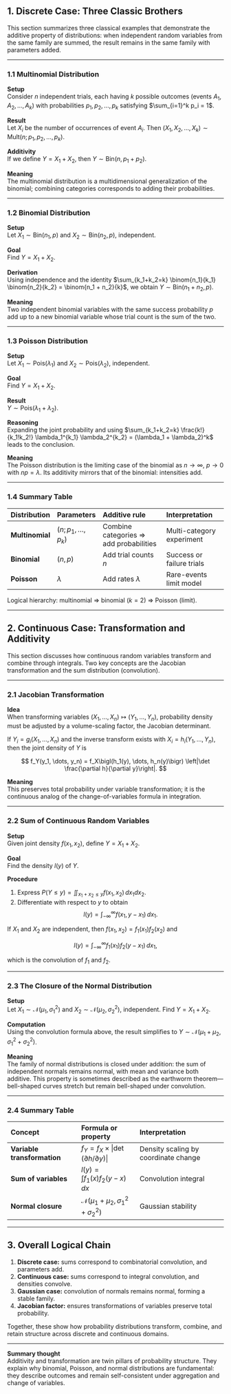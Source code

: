 ## 1. Discrete Case: Three Classic Brothers

This section summarizes three classical examples that demonstrate the additive property of distributions: when independent random variables from the same family are summed, the result remains in the same family with parameters added.

---

### 1.1 Multinomial Distribution

**Setup**  
Consider $n$ independent trials, each having $k$ possible outcomes (events $A_1, A_2, \dots, A_k$) with probabilities $p_1, p_2, \dots, p_k$ satisfying $\sum_{i=1}^k p_i = 1$.

**Result**  
Let $X_i$ be the number of occurrences of event $A_i$. Then $(X_1, X_2, \dots, X_k) \sim \mathrm{Mult}(n; p_1, p_2, \dots, p_k)$.

**Additivity**  
If we define $Y = X_1 + X_2$, then $Y \sim \mathrm{Bin}(n, p_1 + p_2)$.

**Meaning**  
The multinomial distribution is a multidimensional generalization of the binomial; combining categories corresponds to adding their probabilities.

---

### 1.2 Binomial Distribution

**Setup**  
Let $X_1 \sim \mathrm{Bin}(n_1, p)$ and $X_2 \sim \mathrm{Bin}(n_2, p)$, independent.

**Goal**  
Find $Y = X_1 + X_2$.

**Derivation**  
Using independence and the identity $\sum_{k_1+k_2=k} \binom{n_1}{k_1} \binom{n_2}{k_2} = \binom{n_1 + n_2}{k}$, we obtain $Y \sim \mathrm{Bin}(n_1 + n_2, p)$.

**Meaning**  
Two independent binomial variables with the same success probability $p$ add up to a new binomial variable whose trial count is the sum of the two.

---

### 1.3 Poisson Distribution

**Setup**  
Let $X_1 \sim \mathrm{Pois}(\lambda_1)$ and $X_2 \sim \mathrm{Pois}(\lambda_2)$, independent.

**Goal**  
Find $Y = X_1 + X_2$.

**Result**  
$Y \sim \mathrm{Pois}(\lambda_1 + \lambda_2)$.

**Reasoning**  
Expanding the joint probability and using $\sum_{k_1+k_2=k} \frac{k!}{k_1!k_2!} \lambda_1^{k_1} \lambda_2^{k_2} = (\lambda_1 + \lambda_2)^k$ leads to the conclusion.

**Meaning**  
The Poisson distribution is the limiting case of the binomial as $n \to \infty$, $p \to 0$ with $np = \lambda$. Its additivity mirrors that of the binomial: intensities add.

---

### 1.4 Summary Table

| Distribution | Parameters | Additive rule | Interpretation |
|:-------------|:-----------|:--------------|:---------------|
| **Multinomial** | $(n; p_1, \dots, p_k)$ | Combine categories $\Rightarrow$ add probabilities | Multi-category experiment |
| **Binomial** | $(n, p)$ | Add trial counts $n$ | Success or failure trials |
| **Poisson** | $\lambda$ | Add rates $\lambda$ | Rare-events limit model |

Logical hierarchy: multinomial $\Rightarrow$ binomial ($k=2$) $\Rightarrow$ Poisson (limit).

---

## 2. Continuous Case: Transformation and Additivity

This section discusses how continuous random variables transform and combine through integrals. Two key concepts are the Jacobian transformation and the sum distribution (convolution).

---

### 2.1 Jacobian Transformation

**Idea**  
When transforming variables $(X_1, \dots, X_n) \mapsto (Y_1, \dots, Y_n)$, probability density must be adjusted by a volume-scaling factor, the Jacobian determinant.

If $Y_i = g_i(X_1, \dots, X_n)$ and the inverse transform exists with $X_i = h_i(Y_1, \dots, Y_n)$, then the joint density of $Y$ is

$$
f_Y(y_1, \dots, y_n) = f_X\bigl(h_1(y), \dots, h_n(y)\bigr) \left|\det \frac{\partial h}{\partial y}\right|.
$$

**Meaning**  
This preserves total probability under variable transformation; it is the continuous analog of the change-of-variables formula in integration.

---

### 2.2 Sum of Continuous Random Variables

**Setup**  
Given joint density $f(x_1, x_2)$, define $Y = X_1 + X_2$.

**Goal**  
Find the density $l(y)$ of $Y$.

**Procedure**
1. Express $P(Y \le y) = \iint_{x_1+x_2 \le y} f(x_1, x_2)\,dx_1 dx_2$.
2. Differentiate with respect to $y$ to obtain
$$
l(y) = \int_{-\infty}^{\infty} f(x_1, y - x_1)\,dx_1.
$$

If $X_1$ and $X_2$ are independent, then $f(x_1, x_2) = f_1(x_1) f_2(x_2)$ and

$$
l(y) = \int_{-\infty}^{\infty} f_1(x_1) f_2(y - x_1)\,dx_1,
$$

which is the convolution of $f_1$ and $f_2$.

---

### 2.3 The Closure of the Normal Distribution

**Setup**  
Let $X_1 \sim \mathcal{N}(\mu_1, \sigma_1^2)$ and $X_2 \sim \mathcal{N}(\mu_2, \sigma_2^2)$, independent. Find $Y = X_1 + X_2$.

**Computation**  
Using the convolution formula above, the result simplifies to $Y \sim \mathcal{N}(\mu_1 + \mu_2, \sigma_1^2 + \sigma_2^2)$.

**Meaning**  
The family of normal distributions is closed under addition: the sum of independent normals remains normal, with mean and variance both additive. This property is sometimes described as the earthworm theorem—bell-shaped curves stretch but remain bell-shaped under convolution.

---

### 2.4 Summary Table

| Concept | Formula or property | Interpretation |
|:--------|:--------------------|:---------------|
| **Variable transformation** | $f_Y = f_X \times \lvert\det(\partial h / \partial y)\rvert$ | Density scaling by coordinate change |
| **Sum of variables** | $l(y) = \int f_1(x) f_2(y - x)\,dx$ | Convolution integral |
| **Normal closure** | $\mathcal{N}(\mu_1 + \mu_2, \sigma_1^2 + \sigma_2^2)$ | Gaussian stability |

---

## 3. Overall Logical Chain

1. **Discrete case:** sums correspond to combinatorial convolution, and parameters add.
2. **Continuous case:** sums correspond to integral convolution, and densities convolve.
3. **Gaussian case:** convolution of normals remains normal, forming a stable family.
4. **Jacobian factor:** ensures transformations of variables preserve total probability.

Together, these show how probability distributions transform, combine, and retain structure across discrete and continuous domains.

---

**Summary thought**  
Additivity and transformation are twin pillars of probability structure. They explain why binomial, Poisson, and normal distributions are fundamental: they describe outcomes and remain self-consistent under aggregation and change of variables.
